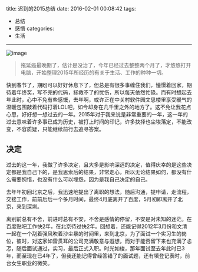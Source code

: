 title: 迟到的2015总结
date: 2016-02-01 00:08:42
tags:
- 总结
- 感悟
categories:
- 生活
---

![image](http://ww1.sinaimg.cn/large/49320207gw1f0j54ckp0xj20xc0m8wl7.jpg)

> 拖延癌最晚期了，估计是没治了，今年已经过去整整两个月了，才悠悠打开电脑，开始整理2015年所经历的有关于生活、工作的种种一切。

快到春节了，期盼可以好好休息下了，但总是有很多事缠住我们，憧憬着回家，期待着年终奖，写不完的代码，拯救不了的忧伤，所以每天依然忙碌。而有时想起去年此时，心中不免有些感慨，去年啊，或许正在中关村软件园文思楼里享受暖气的温暖包围敲着代码打着LOL吧，如今却身在几千里之外的地方了。这不免让我花点心思，好好想一想过去的一年。2015年对于我来说是非常重要的一年，这一年的过去意味着许多事已成为历史，被打上时间的印记，许多抉择也尘埃落定，不能改变，不容质疑，只能继续前行去追寻答案。

## 决定

过去的这一年，我做了许多决定，且大多是影响深远的决定，值得庆幸的是这些决定都是我自己下的，是我思索后的结果，非常走心，所以无论结果如何，都没有什么需要惋惜，也没有什么可以埋怨，因为是我自己决定的自己。

去年年初回北京之后，我迅速地提出了离职的想法，随后沟通，提申请，走流程，交接工作，前前后后一个多月时间，最终4月底离开了百度，5月初即离开了北京，来到深圳。

离别前总有不舍，前进时总有不安，不舍是感情的停留，不安是对未知的迷茫。在百度贴吧工作快2年，在北京待过快2年。回想着，还能记得2012年3月份和文清一起在一个刮着强风吹着沙尘暴的时间里，来到北京，为了面试一个实习生的岗位，彼时，对这家如雷贯耳的公司充满敬意与遐想，而对于能否留下来也充满了忐忑，随后面试通过，实习，最后正式入职。时光如梭，那年面试至去年此时已3年，而至现在已4年了，但我还能记得曾经答错了的面试题，还有填登记表时，前台女生职业的微笑。


